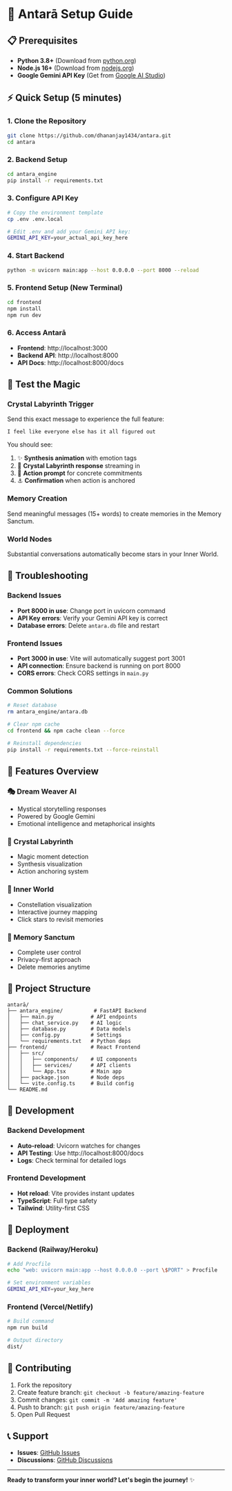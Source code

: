 # 🚀 Antarā Setup Guide

## 📋 **Prerequisites**

- **Python 3.8+** (Download from [python.org](https://python.org))
- **Node.js 16+** (Download from [nodejs.org](https://nodejs.org))
- **Google Gemini API Key** (Get from [Google AI Studio](https://makersuite.google.com/app/apikey))

## ⚡ **Quick Setup (5 minutes)**

### **1. Clone the Repository**
```bash
git clone https://github.com/dhananjay1434/antara.git
cd antara
```

### **2. Backend Setup**
```bash
cd antara_engine
pip install -r requirements.txt
```

### **3. Configure API Key**
```bash
# Copy the environment template
cp .env .env.local

# Edit .env and add your Gemini API key:
GEMINI_API_KEY=your_actual_api_key_here
```

### **4. Start Backend**
```bash
python -m uvicorn main:app --host 0.0.0.0 --port 8000 --reload
```

### **5. Frontend Setup (New Terminal)**
```bash
cd frontend
npm install
npm run dev
```

### **6. Access Antarā**
- **Frontend**: http://localhost:3000
- **Backend API**: http://localhost:8000
- **API Docs**: http://localhost:8000/docs

## 🎯 **Test the Magic**

### **Crystal Labyrinth Trigger**
Send this exact message to experience the full feature:
```
I feel like everyone else has it all figured out
```

You should see:
1. ✨ **Synthesis animation** with emotion tags
2. 🌟 **Crystal Labyrinth response** streaming in
3. 🎯 **Action prompt** for concrete commitments
4. ⚓ **Confirmation** when action is anchored

### **Memory Creation**
Send meaningful messages (15+ words) to create memories in the Memory Sanctum.

### **World Nodes**
Substantial conversations automatically become stars in your Inner World.

## 🔧 **Troubleshooting**

### **Backend Issues**
- **Port 8000 in use**: Change port in uvicorn command
- **API Key errors**: Verify your Gemini API key is correct
- **Database errors**: Delete `antara.db` file and restart

### **Frontend Issues**
- **Port 3000 in use**: Vite will automatically suggest port 3001
- **API connection**: Ensure backend is running on port 8000
- **CORS errors**: Check CORS settings in `main.py`

### **Common Solutions**
```bash
# Reset database
rm antara_engine/antara.db

# Clear npm cache
cd frontend && npm cache clean --force

# Reinstall dependencies
pip install -r requirements.txt --force-reinstall
```

## 🌟 **Features Overview**

### **🎭 Dream Weaver AI**
- Mystical storytelling responses
- Powered by Google Gemini
- Emotional intelligence and metaphorical insights

### **🔮 Crystal Labyrinth**
- Magic moment detection
- Synthesis visualization
- Action anchoring system

### **🌌 Inner World**
- Constellation visualization
- Interactive journey mapping
- Click stars to revisit memories

### **🧠 Memory Sanctum**
- Complete user control
- Privacy-first approach
- Delete memories anytime

## 📁 **Project Structure**
```
antarā/
├── antara_engine/          # FastAPI Backend
│   ├── main.py            # API endpoints
│   ├── chat_service.py    # AI logic
│   ├── database.py        # Data models
│   ├── config.py          # Settings
│   └── requirements.txt   # Python deps
├── frontend/              # React Frontend
│   ├── src/
│   │   ├── components/    # UI components
│   │   ├── services/      # API clients
│   │   └── App.tsx        # Main app
│   ├── package.json       # Node deps
│   └── vite.config.ts     # Build config
└── README.md
```

## 🎨 **Development**

### **Backend Development**
- **Auto-reload**: Uvicorn watches for changes
- **API Testing**: Use http://localhost:8000/docs
- **Logs**: Check terminal for detailed logs

### **Frontend Development**
- **Hot reload**: Vite provides instant updates
- **TypeScript**: Full type safety
- **Tailwind**: Utility-first CSS

## 🚀 **Deployment**

### **Backend (Railway/Heroku)**
```bash
# Add Procfile
echo "web: uvicorn main:app --host 0.0.0.0 --port \$PORT" > Procfile

# Set environment variables
GEMINI_API_KEY=your_key_here
```

### **Frontend (Vercel/Netlify)**
```bash
# Build command
npm run build

# Output directory
dist/
```

## 🤝 **Contributing**

1. Fork the repository
2. Create feature branch: `git checkout -b feature/amazing-feature`
3. Commit changes: `git commit -m 'Add amazing feature'`
4. Push to branch: `git push origin feature/amazing-feature`
5. Open Pull Request

## 📞 **Support**

- **Issues**: [GitHub Issues](https://github.com/dhananjay1434/antara/issues)
- **Discussions**: [GitHub Discussions](https://github.com/dhananjay1434/antara/discussions)

---

**Ready to transform your inner world? Let's begin the journey!** ✨
